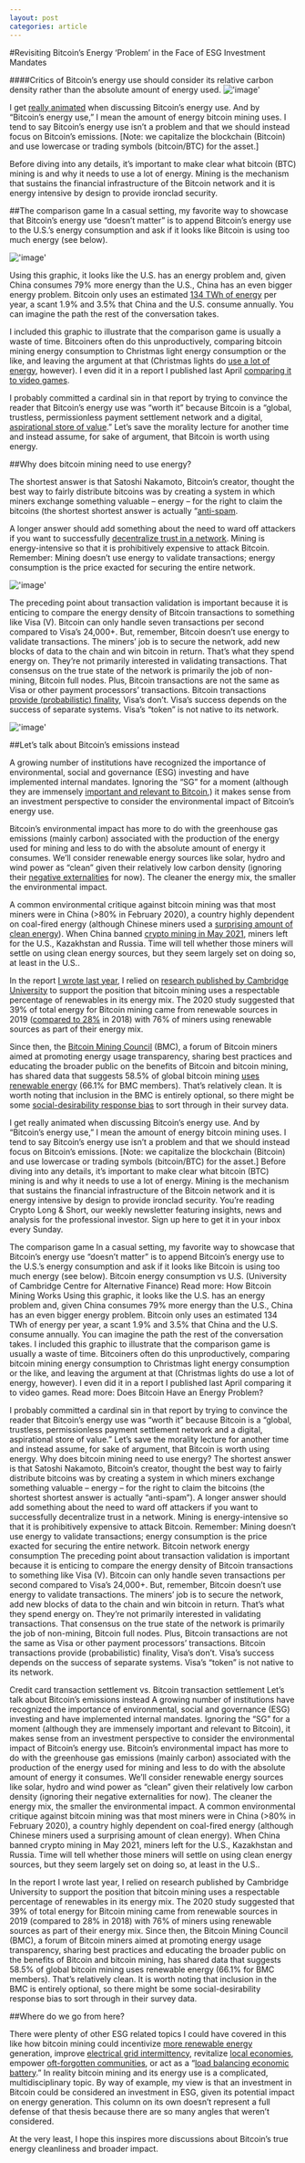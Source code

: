 ```yaml
---
layout: post
categories: article
---
```


#Revisiting Bitcoin’s Energy ‘Problem’ in the Face of ESG Investment Mandates

####Critics of Bitcoin’s energy use should consider its relative carbon density rather than the absolute amount of energy used.
!['image'](../../../assets/images/posts/img5.jpeg)

I get [really animated](https://twitter.com/CoinDesk/status/1498402102426673158) when discussing Bitcoin’s energy use. And by “Bitcoin’s energy use,” I mean the amount of energy bitcoin mining uses. I tend to say Bitcoin’s energy use isn’t a problem and that we should instead focus on Bitcoin’s emissions. [Note: we capitalize the blockchain (Bitcoin) and use lowercase or trading symbols (bitcoin/BTC) for the asset.]

Before diving into any details, it’s important to make clear what bitcoin (BTC) mining is and why it needs to use a lot of energy. Mining is the mechanism that sustains the financial infrastructure of the Bitcoin network and it is energy intensive by design to provide ironclad security.

##The comparison game
In a casual setting, my favorite way to showcase that Bitcoin’s energy use “doesn’t matter” is to append Bitcoin’s energy use to the U.S.’s energy consumption and ask if it looks like Bitcoin is using too much energy (see below).

!['image'](../../../assets/images/posts/img7.png)

Using this graphic, it looks like the U.S. has an energy problem and, given China consumes 79% more energy than the U.S., China has an even bigger energy problem. Bitcoin only uses an estimated [134 TWh of energy](https://ccaf.io/cbeci/index) per year, a scant 1.9% and 3.5% that China and the U.S. consume annually. You can imagine the path the rest of the conversation takes.

I included this graphic to illustrate that the comparison game is usually a waste of time. Bitcoiners often do this unproductively, comparing bitcoin mining energy consumption to Christmas light energy consumption or the like, and leaving the argument at that (Christmas lights do [use a lot of energy](https://luxortechteam.medium.com/bitcoin-mining-uses-less-energy-than-christmas-lights-a-breakdown-of-bitcoin-mining-councils-q3-aacb2a5d4785), however). I even did it in a report I published last April [comparing it to video games](https://static.coindesk.com/wp-content/uploads/2021/04/Does-Bitcoin-Have-an-Energy-Problem-CoinDesk-Research-2021.04.pdf).

I probably committed a cardinal sin in that report by trying to convince the reader that Bitcoin’s energy use was “worth it” because Bitcoin is a “global, trustless, permissionless payment settlement network and a digital, [aspirational store of value](https://www.fidelitydigitalassets.com/bin-public/060_www_fidelity_com/documents/FDAS/bitinvthessisstoreofvalue.pdf).” Let’s save the morality lecture for another time and instead assume, for sake of argument, that Bitcoin is worth using energy.

##Why does bitcoin mining need to use energy?

The shortest answer is that Satoshi Nakamoto, Bitcoin’s creator, thought the best way to fairly distribute bitcoins was by creating a system in which miners exchange something valuable – energy – for the right to claim the bitcoins (the shortest shortest answer is actually “[anti-spam](https://twitter.com/davidzmorris/status/1503812775742689288).

A longer answer should add something about the need to ward off attackers if you want to successfully [decentralize trust in a network](https://uncommoncore.co/research-paper-a-model-for-bitcoins-security-and-the-declining-block-subsidy/). Mining is energy-intensive so that it is prohibitively expensive to attack Bitcoin. Remember: Mining doesn’t use energy to validate transactions; energy consumption is the price exacted for securing the entire network.

!['image'](../../../assets/images/posts/img6.png)

The preceding point about transaction validation is important because it is enticing to compare the energy density of Bitcoin transactions to something like Visa (V). Bitcoin can only handle seven transactions per second compared to Visa’s 24,000+. But, remember, Bitcoin doesn’t use energy to validate transactions. The miners’ job is to secure the network, add new blocks of data to the chain and win bitcoin in return. That’s what they spend energy on. They’re not primarily interested in validating transactions. That consensus on the true state of the network is primarily the job of non-mining, Bitcoin full nodes. Plus, Bitcoin transactions are not the same as Visa or other payment processors’ transactions. Bitcoin transactions [provide (probabilistic) finality](https://en.bitcoin.it/wiki/Confirmation), Visa’s don’t. Visa’s success depends on the success of separate systems. Visa’s “token” is not native to its network.

!['image'](../../../assets/images/posts/img8.png)

##Let’s talk about Bitcoin’s emissions instead

A growing number of institutions have recognized the importance of environmental, social and governance (ESG) investing and have implemented internal mandates. Ignoring the “SG” for a moment (although they are immensely [important and relevant to Bitcoin](https://bitcoinmagazine.com/culture/check-your-financial-privilege),) it makes sense from an investment perspective to consider the environmental impact of Bitcoin’s energy use.

Bitcoin’s environmental impact has more to do with the greenhouse gas emissions (mainly carbon) associated with the production of the energy used for mining and less to do with the absolute amount of energy it consumes. We’ll consider renewable energy sources like solar, hydro and wind power as “clean” given their relatively low carbon density (ignoring their [negative externalities](https://www.fisheries.noaa.gov/national/habitat-conservation/improving-fish-migration-hydropower-dams) for now). The cleaner the energy mix, the smaller the environmental impact.

A common environmental critique against bitcoin mining was that most miners were in China (>80% in February 2020), a country highly dependent on coal-fired energy (although Chinese miners used a [surprising amount of clean energy](https://www.coindesk.com/markets/2020/04/28/chinese-city-known-for-bitcoin-mining-seeks-blockchain-firms-to-burn-excess-hydropower/)). When China banned [crypto mining in May 2021](https://www.coindesk.com/markets/2021/05/21/bitcoin-falls-as-china-calls-for-crackdown-on-crypto-mining-trading/), miners left for the U.S., Kazakhstan and Russia. Time will tell whether those miners will settle on using clean energy sources, but they seem largely set on doing so, at least in the U.S..

In the report [I wrote last year](https://static.coindesk.com/wp-content/uploads/2021/04/Does-Bitcoin-Have-an-Energy-Problem-CoinDesk-Research-2021.04.pdf), I relied on [research published by Cambridge University](https://www.jbs.cam.ac.uk/faculty-research/centres/alternative-finance/publications/3rd-global-cryptoasset-benchmarking-study/) to support the position that bitcoin mining uses a respectable percentage of renewables in its energy mix. The 2020 study suggested that 39% of total energy for Bitcoin mining came from renewable sources in 2019 ([compared to 28%](https://www.jbs.cam.ac.uk/faculty-research/centres/alternative-finance/publications/2nd-global-cryptoasset-benchmark-study/#.YjDlmXrMKUl) in 2018) with 76% of miners using renewable sources as part of their energy mix.

Since then, the [Bitcoin Mining Council](https://bitcoinminingcouncil.com/) (BMC), a forum of Bitcoin miners aimed at promoting energy usage transparency, sharing best practices and educating the broader public on the benefits of Bitcoin and bitcoin mining, has shared data that suggests 58.5% of global bitcoin mining [uses renewable energy](https://bitcoinminingcouncil.com/q4-bitcoin-mining-council-survey-confirms-sustainable-power-mix-and-technological-efficiency/) (66.1% for BMC members). That’s relatively clean. It is worth noting that inclusion in the BMC is entirely optional, so there might be some [social-desirability response bias](https://en.wikipedia.org/wiki/Social-desirability_bias) to sort through in their survey data.

I get really animated when discussing Bitcoin’s energy use. And by “Bitcoin’s energy use,” I mean the amount of energy bitcoin mining uses. I tend to say Bitcoin’s energy use isn’t a problem and that we should instead focus on Bitcoin’s emissions. [Note: we capitalize the blockchain (Bitcoin) and use lowercase or trading symbols (bitcoin/BTC) for the asset.]
Before diving into any details, it’s important to make clear what bitcoin (BTC) mining is and why it needs to use a lot of energy. Mining is the mechanism that sustains the financial infrastructure of the Bitcoin network and it is energy intensive by design to provide ironclad security.
You’re reading Crypto Long & Short, our weekly newsletter featuring insights, news and analysis for the professional investor. Sign up here to get it in your inbox every Sunday.

The comparison game
In a casual setting, my favorite way to showcase that Bitcoin’s energy use “doesn’t matter” is to append Bitcoin’s energy use to the U.S.’s energy consumption and ask if it looks like Bitcoin is using too much energy (see below).
Bitcoin energy consumption vs U.S. (University of Cambridge Centre for Alternative Finance)
Read more: How Bitcoin Mining Works
Using this graphic, it looks like the U.S. has an energy problem and, given China consumes 79% more energy than the U.S., China has an even bigger energy problem. Bitcoin only uses an estimated 134 TWh of energy per year, a scant 1.9% and 3.5% that China and the U.S. consume annually. You can imagine the path the rest of the conversation takes.
I included this graphic to illustrate that the comparison game is usually a waste of time. Bitcoiners often do this unproductively, comparing bitcoin mining energy consumption to Christmas light energy consumption or the like, and leaving the argument at that (Christmas lights do use a lot of energy, however). I even did it in a report I published last April comparing it to video games.
Read more: Does Bitcoin Have an Energy Problem?

I probably committed a cardinal sin in that report by trying to convince the reader that Bitcoin’s energy use was “worth it” because Bitcoin is a “global, trustless, permissionless payment settlement network and a digital, aspirational store of value.” Let’s save the morality lecture for another time and instead assume, for sake of argument, that Bitcoin is worth using energy.
Why does bitcoin mining need to use energy?
The shortest answer is that Satoshi Nakamoto, Bitcoin’s creator, thought the best way to fairly distribute bitcoins was by creating a system in which miners exchange something valuable – energy – for the right to claim the bitcoins (the shortest shortest answer is actually “anti-spam”).
A longer answer should add something about the need to ward off attackers if you want to successfully decentralize trust in a network. Mining is energy-intensive so that it is prohibitively expensive to attack Bitcoin. Remember: Mining doesn’t use energy to validate transactions; energy consumption is the price exacted for securing the entire network.
Bitcoin network energy consumption
The preceding point about transaction validation is important because it is enticing to compare the energy density of Bitcoin transactions to something like Visa (V). Bitcoin can only handle seven transactions per second compared to Visa’s 24,000+. But, remember, Bitcoin doesn’t use energy to validate transactions. The miners’ job is to secure the network, add new blocks of data to the chain and win bitcoin in return. That’s what they spend energy on. They’re not primarily interested in validating transactions. That consensus on the true state of the network is primarily the job of non-mining, Bitcoin full nodes. Plus, Bitcoin transactions are not the same as Visa or other payment processors’ transactions. Bitcoin transactions provide (probabilistic) finality, Visa’s don’t. Visa’s success depends on the success of separate systems. Visa’s “token” is not native to its network.

Credit card transaction settlement vs. Bitcoin transaction settlement
Let’s talk about Bitcoin’s emissions instead
A growing number of institutions have recognized the importance of environmental, social and governance (ESG) investing and have implemented internal mandates. Ignoring the “SG” for a moment (although they are immensely important and relevant to Bitcoin), it makes sense from an investment perspective to consider the environmental impact of Bitcoin’s energy use.
Bitcoin’s environmental impact has more to do with the greenhouse gas emissions (mainly carbon) associated with the production of the energy used for mining and less to do with the absolute amount of energy it consumes. We’ll consider renewable energy sources like solar, hydro and wind power as “clean” given their relatively low carbon density (ignoring their negative externalities for now). The cleaner the energy mix, the smaller the environmental impact.
A common environmental critique against bitcoin mining was that most miners were in China (>80% in February 2020), a country highly dependent on coal-fired energy (although Chinese miners used a surprising amount of clean energy). When China banned crypto mining in May 2021, miners left for the U.S., Kazakhstan and Russia. Time will tell whether those miners will settle on using clean energy sources, but they seem largely set on doing so, at least in the U.S..

In the report I wrote last year, I relied on research published by Cambridge University to support the position that bitcoin mining uses a respectable percentage of renewables in its energy mix. The 2020 study suggested that 39% of total energy for Bitcoin mining came from renewable sources in 2019 (compared to 28% in 2018) with 76% of miners using renewable sources as part of their energy mix.
Since then, the Bitcoin Mining Council (BMC), a forum of Bitcoin miners aimed at promoting energy usage transparency, sharing best practices and educating the broader public on the benefits of Bitcoin and bitcoin mining, has shared data that suggests 58.5% of global bitcoin mining uses renewable energy (66.1% for BMC members). That’s relatively clean. It is worth noting that inclusion in the BMC is entirely optional, so there might be some social-desirability response bias to sort through in their survey data.

##Where do we go from here?

There were plenty of other ESG related topics I could have covered in this like how bitcoin mining could incentivize [more renewable energy](https://www.coindesk.com/markets/2021/07/14/bitcoin-is-already-incentivizing-renewable-energy/) generation, improve [electrical grid intermittency](https://www.coindesk.com/business/2022/02/03/texas-crypto-miners-shuttering-operations-as-winter-storm-approaches/), revitalize [local economies](https://www.npr.org/2022/02/24/1081252187/bitcoin-cryptocurrency-china-us), empower [oft-forgotten communities](https://www.coindesk.com/policy/2021/11/10/why-shouldnt-the-navajo-mine-bitcoin/), or act as a “[load balancing economic battery](https://www.seetee.io/static/shareholder_letter-6ae7e85717c28831bf1c0eca1d632722.pdf).” In reality bitcoin mining and its energy use is a complicated, multidisciplinary topic. By way of example, my view is that an investment in Bitcoin could be considered an investment in ESG, given its potential impact on energy generation. This column on its own doesn’t represent a full defense of that thesis because there are so many angles that weren’t considered.

At the very least, I hope this inspires more discussions about Bitcoin’s true energy cleanliness and broader impact.